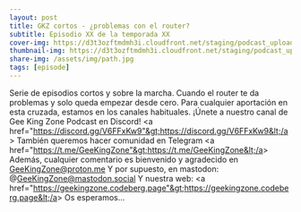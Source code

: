 ```yaml
---
layout: post
title: GKZ cortos - ¿problemas con el router?
subtitle: Episodio XX de la temporada XX
cover-img: https://d3t3ozftmdmh3i.cloudfront.net/staging/podcast_uploaded_episode/14743809/14743809-1691161152729-f26c73371123b.jpg
thumbnail-img: https://d3t3ozftmdmh3i.cloudfront.net/staging/podcast_uploaded_episode/14743809/14743809-1691161152729-f26c73371123b.jpg
share-img: /assets/img/path.jpg
tags: [episode]
---
```


Serie de episodios cortos y sobre la marcha.
Cuando el router te da problemas y solo queda empezar desde cero.
Para cualquier aportación en esta cruzada, estamos en los canales habituales.
¡Únete a nuestro canal de Gee King Zone Podcast en Discord! &lt;a href="https://discord.gg/V6FFxKw9"&gt;https://discord.gg/V6FFxKw9&lt;/a&gt;
También queremos hacer comunidad en Telegram &lt;a href="https://t.me/GeeKingZone"&gt;https://t.me/GeeKingZone&lt;/a&gt;
Además, cualquier comentario es bienvenido y agradecido en GeeKingZone@proton.me
Y por supuesto, en mastodon: @GeeKingZone@mastodon.social
Y nuestra web: &lt;a href="https://geekingzone.codeberg.page"&gt;https://geekingzone.codeberg.page&lt;/a&gt;
Os esperamos...
